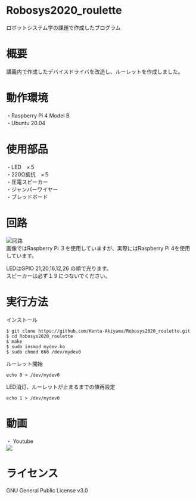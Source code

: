 # Robosys2020_roulette
ロボットシステム学の課題で作成したブログラム  

# 概要
講義内で作成したデバイスドライバを改造し、ルーレットを作成しました。  

# 動作環境
・Raspberry Pi 4 Model B  
・Ubuntu 20.04  

# 使用部品
・LED　×５  
・220Ω抵抗　×５  
・圧電スピーカー  
・ジャンパーワイヤー  
・ブレッドボード  

# 回路
![回路](https://i.gyazo.com/216184697331e5377520e8413845adf5.png)  
画像ではRaspberry Pi ３を使用していますが、実際にはRaspberry Pi 4を使用しています。  

LEDはGPIO 21,20,16,12,26 の順で光ります。  
スピーカーは必ず１９につないでください。  
# 実行方法

インストール  
```
$ git clone https://github.com/Kenta-Akiyama/Robosys2020_roulette.git  
$ cd Robosys2020_roulette  
$ make  
$ sudo insmod mydev.ko  
$ sudo chmod 666 /dev/mydev0  
```

ルーレット開始  
```
echo 0 > /dev/mydev0  
```

LED消灯、ルーレットが止まるまでの値再設定  
```
echo 1 > /dev/mydev0  
```

# 動画
・ Youtube  
[![](https://img.youtube.com/vi/Mp_nhySBATs/0.jpg)](https://www.youtube.com/watch?v=Mp_nhySBATs)  
# ライセンス
GNU General Public License v3.0  

